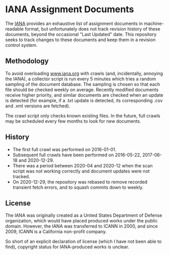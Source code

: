 # IANA Assignment Documents

The [IANA](http://www.iana.org/) provides an exhaustive list of assignment documents in machine-readable format, but unfortunately does not track revision history of these documents, beyond the occasional "Last Updated" date.
This repository seeks to track changes to these documents and keep them in a revision control system.

## Methodology

To avoid overloading www.iana.org with crawls (and, incidentally, annoying the IANA), a collector script is run every 5 minutes which tries a random sampling of the document database.
The sampling is chosen so that each file should be checked weekly on average.
Recently modified documents receive higher priority, and similar documents are checked when an update is detected (for example, if a .txt update is detected, its corresponding .csv and .xml versions are fetched).

The crawl script only checks known existing files.
In the future, full crawls may be scheduled every few months to look for new documents.

## History

- The first full crawl was performed on 2016-01-01.
- Subsequent full crawls have been performed on 2016-05-22, 2017-06-18 and 2020-12-29.
- There was a period between 2020-04 and 2020-12 when the scan script was not working correctly and document updates were not tracked.
- On 2020-12-29, the repository was rebased to remove recorded transient fetch errors, and to squash commits down to weekly.

## License

The IANA was originally created as a United States Department of Defense organization, which would have placed produced works under the public domain.
However, the IANA was transferred to ICANN in 2000, and since 2009, ICANN is a California non-profit company.

So short of an explicit declaration of license (which I have not been able to find), copyright status for IANA-produced works is unclear.
